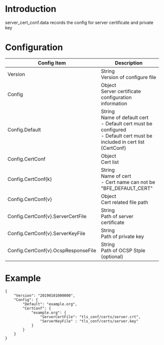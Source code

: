 # Introduction

server_cert_conf.data records the config for server certificate and private key

# Configuration

| Config Item | Description                                                  |
| ----------- | ------------------------------------------------------------ |
| Version     | String<br>Version of configure file                          |
| Config      | Object<br>Server certificate configuration information       |
| Config.Default  | String<br>Name of default cert <br>- Default cert must be configured <br>- Default cert must be included in cert list {CertConf}  |
| Config.CertConf | Object<br>Cert list  |
| Config.CertConf{k}    | String<br>Name of cert <br>- Cert name can not be "BFE_DEFAULT_CERT"  |
| Config.CertConf{v}    | Object<br>Cert related file path                                      |
| Config.CertConf{v}.ServerCertFile    | String<br>Path of server certificate    |
| Config.CertConf{v}.ServerKeyFile     | String<br>Path of private key           |
| Config.CertConf{v}.OcspResponseFile  | String<br>Path of OCSP Stple (optional) |

# Example
```
{
    "Version": "20190101000000",
    "Config": {
        "Default": "example.org",
        "CertConf": {
            "example.org": {
                "ServerCertFile": "tls_conf/certs/server.crt",
                "ServerKeyFile" : "tls_conf/certs/server.key"
            }
        }
    }
}
```
